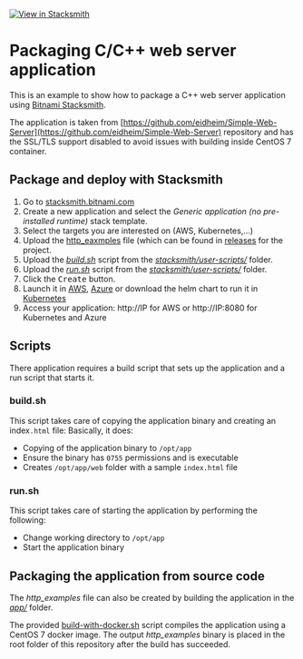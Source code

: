 
[![View in Stacksmith](https://img.shields.io/badge/view_in-stacksmith-00437B.svg)](https://stacksmith.bitnami.com/p/bitnami-public/apps/6f5953e0-1339-0137-c43e-62163b9b011a)

# Packaging C/C++ web server application

This is an example to show how to package a C++ web server application using [Bitnami Stacksmith](stacksmith.bitnami.com).

The application is taken from [https://github.com/eidheim/Simple-Web-Server](https://github.com/eidheim/Simple-Web-Server) repository and has the SSL/TLS support disabled to avoid issues with building inside CentOS 7 container.

## Package and deploy with Stacksmith

1. Go to [stacksmith.bitnami.com](https://stacksmith.bitnami.com)
2. Create a new application and select the _Generic application (no pre-installed runtime)_ stack template.
3. Select the targets you are interested on (AWS, Kubernetes,...)
4. Upload the [http_eaxmples](../../releases/download/v1.0.0/http_eaxmples) file (which can be found in [releases](../../releases) for the project.
5. Upload the [_build.sh_](stacksmith/user-scripts/build.sh) script from the [_stacksmith/user-scripts/_](stacksmith/user-scripts/) folder.
6. Upload the [_run.sh_](stacksmith/user-scripts/run.sh) script from the [_stacksmith/user-scripts/_](stacksmith/user-scripts/) folder.
7. Click the <kbd>Create</kbd> button.
8. Launch it in [AWS](https://stacksmith.bitnami.com/support/quickstart-aws), [Azure](https://stacksmith.bitnami.com/support/quickstart-azure) or download the helm chart to run it in [Kubernetes](https://stacksmith.bitnami.com/support/quickstart-k8s)
9. Access your application: http://IP for AWS or http://IP:8080 for Kubernetes and Azure

## Scripts

There application requires a build script that sets up the application and a run script that starts it.

### build.sh

This script takes care of copying the application binary and creating an index`.html` file: Basically, it does:

* Copying of the application binary to `/opt/app`
* Ensure the binary has `0755` permissions and is executable
* Creates `/opt/app/web` folder with a sample `index.html` file

### run.sh

This script takes care of starting the application by performing the following:

* Change working directory to `/opt/app`
* Start the application binary

## Packaging the application from source code

The _http_examples_ file can also be created by building the application in the [_app/_](app/) folder.

The provided [build-with-docker.sh](build-with-docker.sh) script compiles the application using a CentOS 7 docker image. The output _http_examples_ binary is placed in the root folder of this repository after the build has succeeded.
